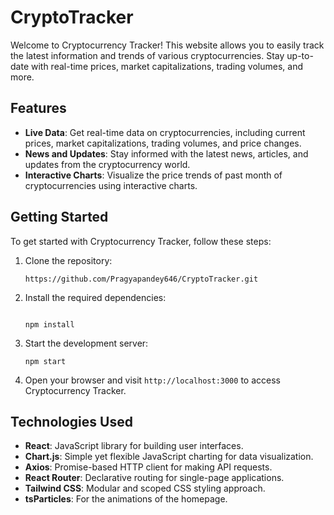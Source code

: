 # CryptoTracker

Welcome to Cryptocurrency Tracker! This website allows you to easily track the latest information and trends of various cryptocurrencies. Stay up-to-date with real-time prices, market capitalizations, trading volumes, and more.


## Features

- **Live Data**: Get real-time data on cryptocurrencies, including current prices, market capitalizations, trading volumes, and price changes.
- **News and Updates**: Stay informed with the latest news, articles, and updates from the cryptocurrency world.
- **Interactive Charts**: Visualize the price trends of past month of cryptocurrencies using interactive charts.

## Getting Started

To get started with Cryptocurrency Tracker, follow these steps:

1. Clone the repository:

   ```
   https://github.com/Pragyapandey646/CryptoTracker.git
   ```

2. Install the required dependencies:

   ```
   
   npm install
   ```
3. Start the development server:

   ```
   npm start
   ```

4. Open your browser and visit `http://localhost:3000` to access Cryptocurrency Tracker.

## Technologies Used

- **React**: JavaScript library for building user interfaces.
- **Chart.js**: Simple yet flexible JavaScript charting for data visualization.
- **Axios**: Promise-based HTTP client for making API requests.
- **React Router**: Declarative routing for single-page applications.
- **Tailwind CSS**: Modular and scoped CSS styling approach.
- **tsParticles**: For the animations of the homepage.


